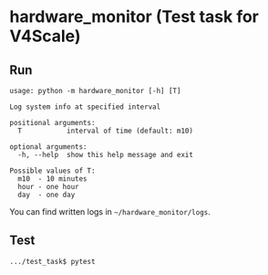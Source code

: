 # hardware_monitor (Test task for V4Scale)

## Run

```
usage: python -m hardware_monitor [-h] [T]

Log system info at specified interval

positional arguments:
  T           interval of time (default: m10)

optional arguments:
  -h, --help  show this help message and exit

Possible values of T:
  m10  - 10 minutes
  hour - one hour
  day  - one day
```
You can find written logs in `~/hardware_monitor/logs`.

## Test
`.../test_task$ pytest`
